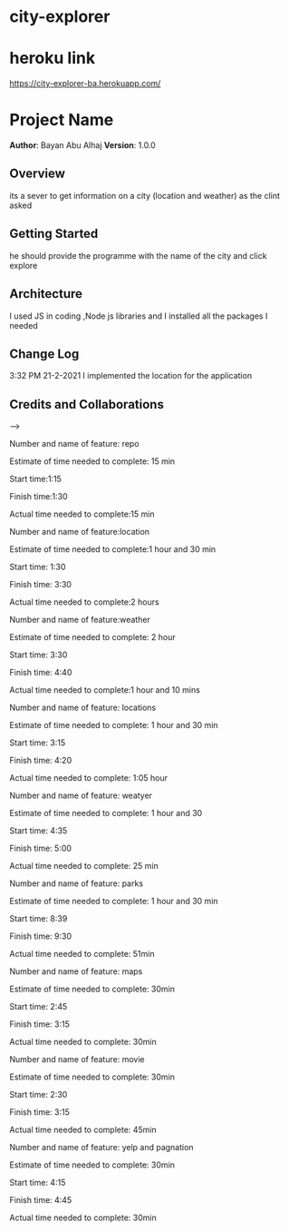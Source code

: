 # city-explorer

# heroku link 
https://city-explorer-ba.herokuapp.com/

# Project Name

**Author**: Bayan Abu Alhaj
**Version**: 1.0.0 

## Overview

its a sever to get information on a city (location and weather) as the clint asked 

## Getting Started

he should provide the programme with the name of the city and click explore

## Architecture

I used JS in coding ,Node js libraries and I installed all the packages I needed  


## Change Log

3:32 PM 21-2-2021 I implemented the location for the application 

## Credits and Collaborations
<!-- Give credit (and a link) to other people or resources that helped you build this application. -->
-->



Number and name of feature: repo

Estimate of time needed to complete: 15 min

Start time:1:15

Finish time:1:30

Actual time needed to complete:15 min



Number and name of feature:location

Estimate of time needed to complete:1 hour and 30 min

Start time: 1:30

Finish time: 3:30

Actual time needed to complete:2 hours



Number and name of feature:weather

Estimate of time needed to complete: 2 hour

Start time: 3:30

Finish time: 4:40

Actual time needed to complete:1 hour and 10 mins



<!-- ====================================lab07================================== -->

Number and name of feature: locations

Estimate of time needed to complete: 1 hour and 30 min

Start time: 3:15

Finish time: 4:20

Actual time needed to complete: 1:05 hour

<!-- ================================ -->
Number and name of feature: weatyer

Estimate of time needed to complete: 1 hour and 30

Start time: 4:35

Finish time: 5:00

Actual time needed to complete: 25 min
<!-- ===================================-->

Number and name of feature: parks

Estimate of time needed to complete: 1 hour and 30 min

Start time: 8:39

Finish time: 9:30

Actual time needed to complete: 51min

<!-- =================================== -->
Number and name of feature: maps

Estimate of time needed to complete: 30min

Start time: 2:45

Finish time: 3:15

Actual time needed to complete: 30min 

<!-- =====================lab08========================= -->

<!-- it toook alot of time with me I don't knoe how much -->



<!-- =============================lab09===================================== -->

Number and name of feature: movie 

Estimate of time needed to complete: 30min

Start time: 2:30

Finish time: 3:15

Actual time needed to complete: 45min 

<!-- =================================== -->

Number and name of feature: yelp and pagnation

Estimate of time needed to complete: 30min

Start time: 4:15

Finish time: 4:45

Actual time needed to complete: 30min 


<!-- ====================================lab10========================================== -->
